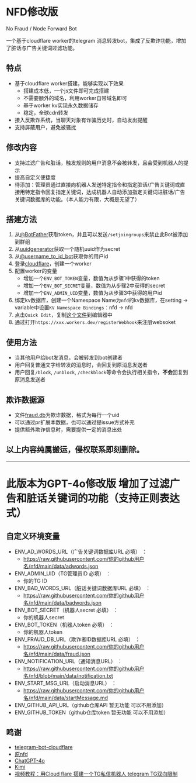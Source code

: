 # NFD修改版
No Fraud / Node Forward Bot

一个基于cloudflare worker的telegram 消息转发bot，集成了反欺诈功能，增加了脏话与广告关键词过滤功能。

## 特点
- 基于cloudflare worker搭建，能够实现以下效果
    - 搭建成本低，一个js文件即可完成搭建
    - 不需要额外的域名，利用worker自带域名即可
    - 基于worker kv实现永久数据储存
    - 稳定，全球cdn转发
- 接入反欺诈系统，当聊天对象有诈骗历史时，自动发出提醒
- 支持屏蔽用户，避免被骚扰

## 修改内容
- 支持过滤广告和脏话，触发规则的用户消息不会被转发，且会受到机器人的提示
- 提高自定义便捷度
- 待添加：管理员通过直接向机器人发送特定指令和指定脏话/广告关键词或直接用特定指令回复指定关键词，达成机器人自动添加指定关键词进脏话/广告关键词数据库的功能。（本人能力有限，大概是无望了）

## 搭建方法
1. 从[@BotFather](https://t.me/BotFather)获取token，并且可以发送`/setjoingroups`来禁止此Bot被添加到群组
2. 从[uuidgenerator](https://www.uuidgenerator.net/)获取一个随机uuid作为secret
3. 从[@username_to_id_bot](https://t.me/username_to_id_bot)获取你的用户id
4. 登录[cloudflare](https://workers.cloudflare.com/)，创建一个worker
5. 配置worker的变量
    - 增加一个`ENV_BOT_TOKEN`变量，数值为从步骤1中获得的token
    - 增加一个`ENV_BOT_SECRET`变量，数值为从步骤2中获得的secret
    - 增加一个`ENV_ADMIN_UID`变量，数值为从步骤3中获得的用户id
6. 绑定kv数据库，创建一个Namespace Name为`nfd`的kv数据库，在setting -> variable中设置`KV Namespace Bindings`：nfd -> nfd
7. 点击`Quick Edit`，复制[这个文件](./worker.js)到编辑器中
8. 通过打开`https://xxx.workers.dev/registerWebhook`来注册websoket

## 使用方法
- 当其他用户给bot发消息，会被转发到bot创建者
- 用户回复普通文字给转发的消息时，会回复到原消息发送者
- 用户回复`/block`, `/unblock`, `/checkblock`等命令会执行相关指令，**不会**回复到原消息发送者

## 欺诈数据源
- 文件[fraud.db](./fraud.db)为欺诈数据，格式为每行一个uid
- 可以通过pr扩展本数据，也可以通过提issue方式补充
- 提供额外欺诈信息时，需要提供一定的消息出处

## 以上内容纯属搬运，侵权联系即刻删除。

---
# 此版本为GPT-4o修改版 增加了过滤广告和脏话关键词的功能（支持正则表达式）
## 自定义环境变量
- ENV_AD_WORDS_URL（广告关键词数据库URL 必填） ：
    - https://raw.githubusercontent.com/你的github用户名/nfd/main/data/adwords.json
- ENV_ADMIN_UID（TG管理员ID 必填） ：
    - 你的TG ID
- ENV_BAD_WORDS_URL（脏话关键词数据库URL 必填） ：
    - https://raw.githubusercontent.com/你的github用户名/nfd/main/data/badwords.json
- ENV_BOT_SECRET（机器人secret 必填） ：
    - 你的机器人secret
- ENV_BOT_TOKEN（机器人token 必填） ：
    - 你的机器人token
- ENV_FRAUD_DB_URL（欺诈者ID数据库URL 必填） ：
    - https://raw.githubusercontent.com/你的github用户名/nfd/main/data/fraud.json
- ENV_NOTIFICATION_URL（通知消息URL） ：
    - https://raw.githubusercontent.com/你的github用户名/nfd/blob/main/data/notification.txt
- ENV_START_MSG_URL（启动消息URL） ：
    - https://raw.githubusercontent.com/你的github用户名/nfd/main/data/startMessage.md
- ENV_GITHUB_API_URL（github仓库API 暂无功能 可以不用添加）	
- ENV_GITHUB_TOKEN（github仓库token 暂无功能 可以不用添加）	

## 鸣谢
- [telegram-bot-cloudflare](https://github.com/cvzi/telegram-bot-cloudflare "疑似一代源码")
- [原nfd](https://github.com/LloydAsp/nfd "基于此源码利用GPT-4o修改")
- [ChatGPT-4o](https://chatgpt.com/ "修改源码主力")
- [Kimi](https://kimi.moonshot.cn/ "检索资料助手")
- [视频教程：用Cloud flare 搭建一个TG私信机器人 telegram TG双向限制](https://www.youtube.com/watch?v=DBQqj9UwS1M&t=61s "基于源nfd搭建的视频教程")
